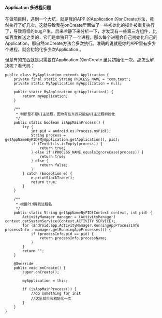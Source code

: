#### Application 多进程问题

在做项目时，遇到一个大坑，就是我的APP 的Application 的onCreate方法，竟然执行了好几次，这就导致我在onCreate里面做了一些初始化的操作被重复执行了，导致奇怪的bug产生。后来冷静下来分析一下，才发现有一些第三方组件，比如百度推送之类的，它们是单独开了一个进程，那么每个进程会自己初始化自己的Application，那自然onCreate方法会多次执行。准确的说就是你的APP里有多少个进程，就会初始化多少次Application 。

但是有的东西就是只需要在Application 的onCreate 里只初始化一次。那怎么解决呢？看代码：



    
    public class MyApplication extends Application {
        private final static String PROCESS_NAME = "com.test";
        private static MyApplication myApplication = null;
     
        public static MyApplication getApplication() {
            return myApplication;
        }
     
        /**
         * 判断是不是UI主进程，因为有些东西只能在UI主进程初始化
         */
        public static boolean isAppMainProcess() {
            try {
                int pid = android.os.Process.myPid();
                String process = getAppNameByPID(MyApplication.getApplication(), pid);
                if (TextUtils.isEmpty(process)) {
                    return true;
                } else if (PROCESS_NAME.equalsIgnoreCase(process)) {
                    return true;
                } else {
                    return false;
                }
            } catch (Exception e) {
                e.printStackTrace();
                return true;
            }
        }
     
        /**
         * 根据Pid得到进程名
         */
        public static String getAppNameByPID(Context context, int pid) {
            ActivityManager manager = (ActivityManager) context.getSystemService(Context.ACTIVITY_SERVICE);
            for (android.app.ActivityManager.RunningAppProcessInfo processInfo : manager.getRunningAppProcesses()) {
                if (processInfo.pid == pid) {
                    return processInfo.processName;
                }
            }
            return "";
        }
     
        @Override
        public void onCreate() {
            super.onCreate();
     
            myApplication = this;
     
            if (isAppMainProcess()) {
                //do something for init
                //这里就只会初始化一次
            }
        }
    }